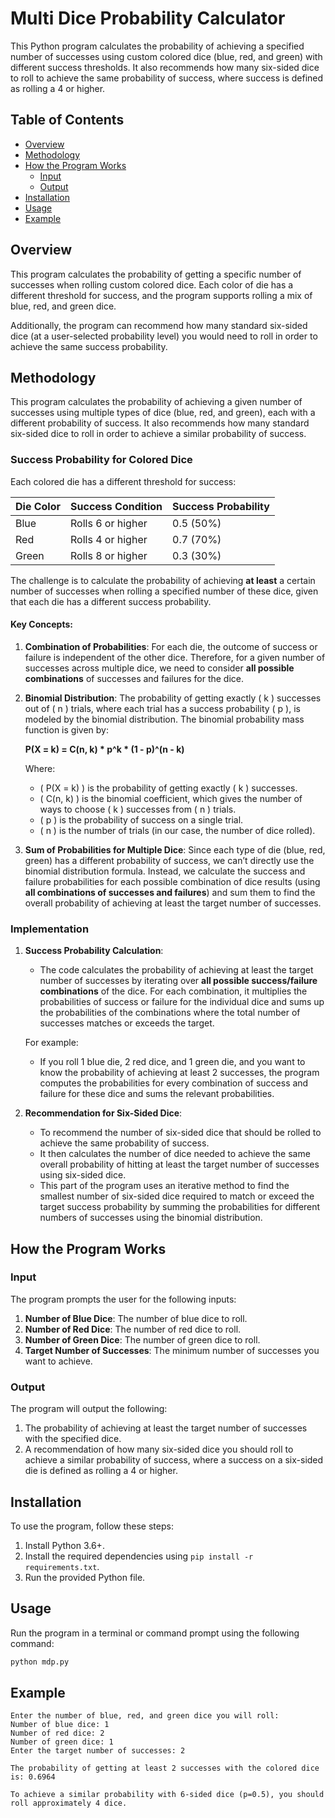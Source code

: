 # Multi Dice Probability Calculator

This Python program calculates the probability of achieving a specified number of successes using custom colored dice (blue, red, and green) with different success thresholds. It also recommends how many six-sided dice to roll to achieve the same probability of success, where success is defined as rolling a 4 or higher.

## Table of Contents
- [Overview](#overview)
- [Methodology](#methodology)
- [How the Program Works](#how-the-program-works)
  - [Input](#input)
  - [Output](#output)
- [Installation](#installation)
- [Usage](#usage)
- [Example](#example)

## Overview

This program calculates the probability of getting a specific number of successes when rolling custom colored dice. Each color of die has a different threshold for success, and the program supports rolling a mix of blue, red, and green dice.

Additionally, the program can recommend how many standard six-sided dice (at a user-selected probability level) you would need to roll in order to achieve the same success probability.

## Methodology

This program calculates the probability of achieving a given number of successes using multiple types of dice (blue, red, and green), each with a different probability of success. It also recommends how many standard six-sided dice to roll in order to achieve a similar probability of success. 

### Success Probability for Colored Dice

Each colored die has a different threshold for success:

| Die Color | Success Condition    | Success Probability |
|-----------|----------------------|---------------------|
| Blue      | Rolls 6 or higher     | 0.5 (50%)           |
| Red       | Rolls 4 or higher     | 0.7 (70%)           |
| Green     | Rolls 8 or higher     | 0.3 (30%)           |

The challenge is to calculate the probability of achieving **at least** a certain number of successes when rolling a specified number of these dice, given that each die has a different success probability.

#### Key Concepts:

1. **Combination of Probabilities**: For each die, the outcome of success or failure is independent of the other dice. Therefore, for a given number of successes across multiple dice, we need to consider **all possible combinations** of successes and failures for the dice.

2. **Binomial Distribution**: 
   The probability of getting exactly \( k \) successes out of \( n \) trials, where each trial has a success probability \( p \), is modeled by the binomial distribution. The binomial probability mass function is given by:
   
   **P(X = k) = C(n, k) * p^k * (1 - p)^(n - k)**

   Where:
   - \( P(X = k) \) is the probability of getting exactly \( k \) successes.
   - \( C(n, k) \) is the binomial coefficient, which gives the number of ways to choose \( k \) successes from \( n \) trials.
   - \( p \) is the probability of success on a single trial.
   - \( n \) is the number of trials (in our case, the number of dice rolled).


3. **Sum of Probabilities for Multiple Dice**: Since each type of die (blue, red, green) has a different probability of success, we can’t directly use the binomial distribution formula. Instead, we calculate the success and failure probabilities for each possible combination of dice results (using **all combinations of successes and failures**) and sum them to find the overall probability of achieving at least the target number of successes.

### Implementation

1. **Success Probability Calculation**:
   - The code calculates the probability of achieving at least the target number of successes by iterating over **all possible success/failure combinations** of the dice. For each combination, it multiplies the probabilities of success or failure for the individual dice and sums up the probabilities of the combinations where the total number of successes matches or exceeds the target.
   
   For example:
   - If you roll 1 blue die, 2 red dice, and 1 green die, and you want to know the probability of achieving at least 2 successes, the program computes the probabilities for every combination of success and failure for these dice and sums the relevant probabilities.

2. **Recommendation for Six-Sided Dice**:
   - To recommend the number of six-sided dice that should be rolled to achieve the same probability of success.
   - It then calculates the number of dice needed to achieve the same overall probability of hitting at least the target number of successes using six-sided dice.
   - This part of the program uses an iterative method to find the smallest number of six-sided dice required to match or exceed the target success probability by summing the probabilities for different numbers of successes using the binomial distribution.

## How the Program Works

### Input

The program prompts the user for the following inputs:

1. **Number of Blue Dice**: The number of blue dice to roll.
2. **Number of Red Dice**: The number of red dice to roll.
3. **Number of Green Dice**: The number of green dice to roll.
4. **Target Number of Successes**: The minimum number of successes you want to achieve.

### Output

The program will output the following:

1. The probability of achieving at least the target number of successes with the specified dice.
2. A recommendation of how many six-sided dice you should roll to achieve a similar probability of success, where a success on a six-sided die is defined as rolling a 4 or higher.

## Installation

To use the program, follow these steps:

1. Install Python 3.6+.
2. Install the required dependencies using `pip install -r requirements.txt`.
3. Run the provided Python file.

## Usage

Run the program in a terminal or command prompt using the following command:

```bash
python mdp.py
``` 

## Example
```
Enter the number of blue, red, and green dice you will roll:
Number of blue dice: 1
Number of red dice: 2
Number of green dice: 1
Enter the target number of successes: 2

The probability of getting at least 2 successes with the colored dice is: 0.6964

To achieve a similar probability with 6-sided dice (p=0.5), you should roll approximately 4 dice.
```
